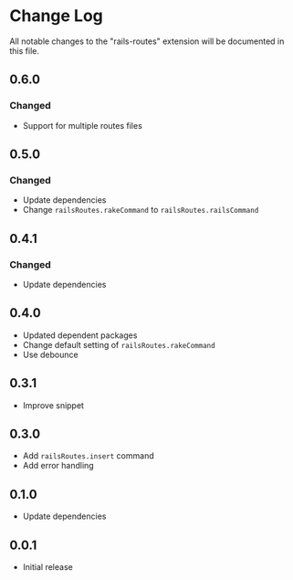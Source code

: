# Change Log

All notable changes to the "rails-routes" extension will be documented in this file.

## 0.6.0

### Changed

- Support for multiple routes files

## 0.5.0

### Changed

- Update dependencies
- Change `railsRoutes.rakeCommand` to `railsRoutes.railsCommand`

## 0.4.1

### Changed

- Update dependencies

## 0.4.0

- Updated dependent packages
- Change default setting of `railsRoutes.rakeCommand`
- Use debounce

## 0.3.1

- Improve snippet

## 0.3.0

- Add `railsRoutes.insert` command
- Add error handling

## 0.1.0

- Update dependencies

## 0.0.1

- Initial release

